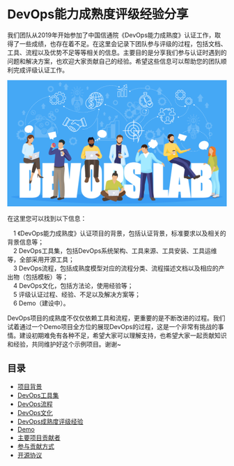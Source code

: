 # DevOps能力成熟度评级经验分享

我们团队从2019年开始参加了中国信通院《DevOps能力成熟度》认证工作，取得了一些成绩，也存在着不足。在这里会记录下团队参与评级的过程，包括文档、工具、流程以及优势不足等等相关的信息。主要目的是分享我们参与认证时遇到的问题和解决方案，也欢迎大家贡献自己的经验。希望这些信息可以帮助您的团队顺利完成评级认证工作。

<img alt="DevOps Lab" width="800" src="docs/imgs/devops_lab.png">

在这里您可以找到以下信息：

&emsp;1  《DevOps能力成熟度》认证项目的背景，包括认证背景，标准要求以及相关的背景信息等；  
&emsp;2   DevOps工具集，包括DevOps系统架构、工具来源、工具安装、工具运维等，全部采用开源工具；  
&emsp;3   DevOps流程，包括成熟度模型对应的流程分类、流程描述文档以及相应的产出物（包括模板）等；  
&emsp;4   DevOps文化，包括方法论，使用经验等；  
&emsp;5   评级认证过程、经验、不足以及解决方案等；  
&emsp;6   Demo（建设中）。  

DevOps项目的成熟度不仅仅依赖工具和流程，更重要的是不断改进的过程。我们试着通过一个Demo项目全方位的展现DevOps的过程，这是一个非常有挑战的事情。建设初期难免有各种不足，希望大家可以理解支持，也希望大家一起贡献知识和经验，共同维护好这个示例项目。谢谢~

## 目录

- [项目背景](项目背景)
- [DevOps工具集]()
- [DevOps流程]()
- [DevOps文化]()
- [DevOps成熟度评级经验]()
- [Demo]()
- [主要项目贡献者]()
- [参与贡献方式]()
- [开源协议]()




